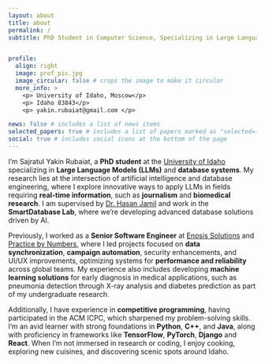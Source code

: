 ```yaml
---
layout: about
title: about
permalink: /
subtitle: PhD Student in Computer Science, Specializing in Large Language Models and Databases


profile:
  align: right
  image: prof_pic.jpg
  image_circular: false # crops the image to make it circular
  more_info: >
    <p> University of Idaho, Moscow</p>
    <p> Idaho 83843</p>
    <p> yakin.rubaiat@gmail.com </p>

news: false # includes a list of news items
selected_papers: true # includes a list of papers marked as "selected={true}"
social: true # includes social icons at the bottom of the page
---
```


I’m Sajratul Yakin Rubaiat, a **PhD student** at the [University of Idaho](https://www.uidaho.edu/) specializing in **Large Language Models (LLMs)** and **database systems**. My research lies at the intersection of artificial intelligence and database engineering, where I explore innovative ways to apply LLMs in fields requiring **real-time information**, such as **journalism** and **biomedical research**. I am supervised by [Dr. Hasan Jamil](https://www.uidaho.edu/engr/departments/cs/our-people/faculty/hasan-jamil) and work in the **SmartDatabase Lab**, where we’re developing advanced database solutions driven by AI.

Previously, I worked as a **Senior Software Engineer** at [Enosis Solutions](https://www.enosisbd.com/) and [Practice by Numbers](https://www.practicenumbers.com/), where I led projects focused on **data synchronization**, **campaign automation**, security enhancements, and UI/UX improvements, optimizing systems for **performance and reliability** across global teams. My experience also includes developing **machine learning solutions** for early diagnosis in medical applications, such as pneumonia detection through X-ray analysis and diabetes prediction as part of my undergraduate research.

Additionally, I have experience in **competitive programming**, having participated in the ACM ICPC, which sharpened my problem-solving skills. I’m an avid learner with strong foundations in **Python**, **C++**, and **Java**, along with proficiency in frameworks like **TensorFlow**, **PyTorch**, **Django** and **React**. When I’m not immersed in research or coding, I enjoy cooking, exploring new cuisines, and discovering scenic spots around Idaho.